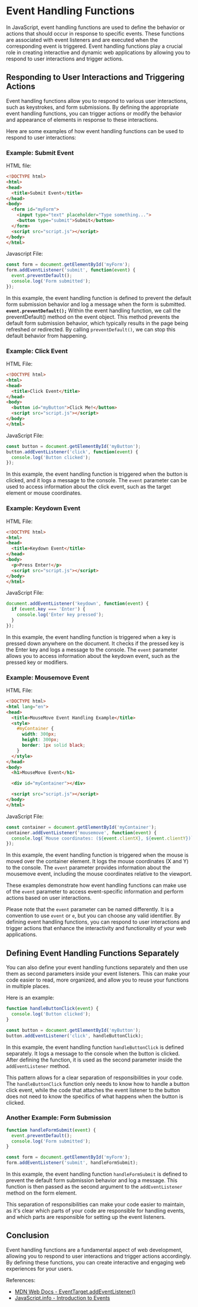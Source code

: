 # Event Handling Functions

In JavaScript, event handling functions are used to define the behavior or actions that should occur in response to specific events. These functions are associated with event listeners and are executed when the corresponding event is triggered. Event handling functions play a crucial role in creating interactive and dynamic web applications by allowing you to respond to user interactions and trigger actions.

## Responding to User Interactions and Triggering Actions

Event handling functions allow you to respond to various user interactions, such as keystrokes, and form submissions. By defining the appropriate event handling functions, you can trigger actions or modify the behavior and appearance of elements in response to these interactions.

Here are some examples of how event handling functions can be used to respond to user interactions:

### Example: Submit Event

HTML file:

```html
<!DOCTYPE html>
<html>
<head>
  <title>Submit Event</title>
</head>
<body>
  <form id="myForm">
    <input type="text" placeholder="Type something...">
    <button type="submit">Submit</button>
  </form>
  <script src="script.js"></script>
</body>
</html>
```

Javascript File:

```javascript
const form = document.getElementById('myForm');
form.addEventListener('submit', function(event) {
  event.preventDefault();
  console.log('Form submitted');
});
```

In this example, the event handling function is defined to prevent the default form submission behavior and log a message when the form is submitted. **`event.preventDefault();`** Within the event handling function, we call the preventDefault() method on the event object. This method prevents the default form submission behavior, which typically results in the page being refreshed or redirected. By calling `preventDefault()`, we can stop this default behavior from happening.

### Example: Click Event

HTML File:

```html
<!DOCTYPE html>
<html>
<head>
  <title>Click Event</title>
</head>
<body>
  <button id="myButton">Click Me!</button>
  <script src="script.js"></script>
</body>
</html>
```

JavaScript File:
```javascript
const button = document.getElementById('myButton');
button.addEventListener('click', function(event) {
  console.log('Button clicked');
});
```

In this example, the event handling function is triggered when the button is clicked, and it logs a message to the console. The `event` parameter can be used to access information about the click event, such as the target element or mouse coordinates.

### Example: Keydown Event

HTML File:

```html
<!DOCTYPE html>
<html>
<head>
  <title>Keydown Event</title>
</head>
<body>
  <p>Press Enter!</p>
  <script src="script.js"></script>
</body>
</html>
```

JavaScript File:

```javascript
document.addEventListener('keydown', function(event) {
  if (event.key === 'Enter') {
    console.log('Enter key pressed');
  }
});
```

In this example, the event handling function is triggered when a key is pressed down anywhere on the document. It checks if the pressed key is the Enter key and logs a message to the console. The `event` parameter allows you to access information about the keydown event, such as the pressed key or modifiers.

### Example: Mousemove Event

HTML File:

```html
<!DOCTYPE html>
<html lang="en">
<head>
  <title>MouseMove Event Handling Example</title>
  <style>
    #myContainer {
      width: 300px;
      height: 300px;
      border: 1px solid black;
    }
  </style>
</head>
<body>
  <h1>MouseMove Event</h1>

  <div id="myContainer"></div>

  <script src="script.js"></script>
</body>
</html>
```

JavaScript File:

```javascript
const container = document.getElementById('myContainer');
container.addEventListener('mousemove', function(event) {
  console.log(`Mouse coordinates: (${event.clientX}, ${event.clientY})`);
});
```

In this example, the event handling function is triggered when the mouse is moved over the container element. It logs the mouse coordinates (X and Y) to the console. The `event` parameter provides information about the mousemove event, including the mouse coordinates relative to the viewport.

These examples demonstrate how event handling functions can make use of the `event` parameter to access event-specific information and perform actions based on user interactions.

Please note that the `event` parameter can be named differently. It is a convention to use `event` or `e`, but you can choose any valid identifier. By defining event handling functions, you can respond to user interactions and trigger actions that enhance the interactivity and functionality of your web applications.

## Defining Event Handling Functions Separately

You can also define your event handling functions separately and then use them as second parameters inside your event listeners. This can make your code easier to read, more organized, and allow you to reuse your functions in multiple places.

Here is an example:

```javascript
function handleButtonClick(event) {
  console.log('Button clicked');
}

const button = document.getElementById('myButton');
button.addEventListener('click', handleButtonClick);
```

In this example, the event handling function `handleButtonClick` is defined separately. It logs a message to the console when the button is clicked. After defining the function, it is used as the second parameter inside the `addEventListener` method.

This pattern allows for a clear separation of responsibilities in your code. The `handleButtonClick` function only needs to know how to handle a button click event, while the code that attaches the event listener to the button does not need to know the specifics of what happens when the button is clicked.

### Another Example: Form Submission

```javascript
function handleFormSubmit(event) {
  event.preventDefault();
  console.log('Form submitted');
}

const form = document.getElementById('myForm');
form.addEventListener('submit', handleFormSubmit);
```

In this example, the event handling function `handleFormSubmit` is defined to prevent the default form submission behavior and log a message. This function is then passed as the second argument to the `addEventListener` method on the form element.

This separation of responsibilities can make your code easier to maintain, as it's clear which parts of your code are responsible for handling events, and which parts are responsible for setting up the event listeners.

## Conclusion

Event handling functions are a fundamental aspect of web development, allowing you to respond to user interactions and trigger actions accordingly. By defining these functions, you can create interactive and engaging web experiences for your users.

References:
- [MDN Web Docs - EventTarget.addEventListener()](https://developer.mozilla.org/en-US/docs/Web/API/EventTarget/addEventListener)
- [JavaScript.info - Introduction to Events](https://javascript.info/introduction-browser-events)
